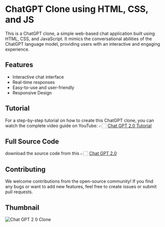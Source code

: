 # ChatGPT Clone using HTML, CSS, and JS
This is a ChatGPT clone, a simple web-based chat application built using HTML, CSS, and JavaScript. It mimics the conversational abilities of the ChatGPT language model, providing users with an interactive and engaging experience.

## Features
* Interactive chat interface
* Real-time responses
* Easy-to-use and user-friendly
* Responsive Design
  
## Tutorial
For a step-by-step tutorial on how to create this ChatGPT clone, you can watch the complete video guide on YouTube: 👉🏻 [Chat GPT 2.0 Tutorial](https://youtu.be/Lr9KH1GpCt8)

## Full Source Code
download the source code from this 👉🏻 [Chat GPT 2.0](https://rb.gy/yfs0j)

## Contributing
We welcome contributions from the open-source community! If you find any bugs or want to add new features, feel free to create issues or submit pull requests.

## Thumbnail
![Chat GPT 2 0 Clone](https://github.com/Aarzoo75/Chat-GPT-2.0-Clone/assets/59678435/e79f86d2-7381-415a-9732-46d8a516255e)
